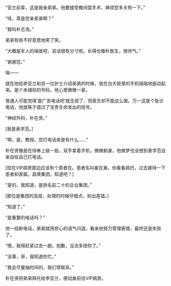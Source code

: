 “亚兰前辈，这是我亲弟弟。他要接受椎间盘手术，麻烦您多关照一下。”

“哇，真是您亲弟弟啊？”

“我叫朴志浩。”

弟弟有些不好意思地笑了笑。

“大概是军人的缘故吧，说话很有分寸呢。长得也像朴医生，很帅气。”

“谢谢您。”

嗡——

就在他给李亚兰和另一位护士介绍弟弟的时候，放在白大褂里的手机嗡嗡地振动起来。是个未储存的号码，他心里微微一紧。

普通人可能觉得‘是广告电话吧’就无视了，但医生却不能这么做。万一这是个急诊电话，他就等于错过了宝贵生命发出的信号。

“神经外科，朴在贤。”

[我是表学范。]

“啊，是，教授。您打电话来是有什么……”

朴在贤像是在侍奉上级一般，双手拿着手机，微微躬身。他做梦也没想到表学范会亲自给自己打电话。

[现在VIP病房那边应该有个患者在。患者名叫崔在勇。你看看病历，过去接待一下患者和家属。昌焕集团，知道吧？]

“是的，我知道，是排名前二十的企业集团。”

[那位是集团的高层，处理的时候仔细点，别出差错。]

“知道了。”

“是重要的电话吗？”

他一挂断电话，弟弟就用担心的语气问道。看来他努力管理表情，最终还是失败了。

“嗯，我得赶紧过去一趟。抱歉，没法多陪你了。”

“没事，哥，我知道你忙。”

“我会尽量抽时间的，我们常联系。”

朴在贤把弟弟拜托给李亚兰，便动身前往VIP病房。